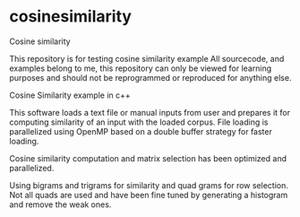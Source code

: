 # cosinesimilarity
Cosine similarity

This repository is for testing cosine similarity example
All sourcecode, and examples belong to me, this repository can only be viewed for learning purposes and should not be reprogrammed or reproduced for anything else.

Cosine Similarity example in c++

This software loads a text file or manual inputs from user and prepares it for computing similarity of an input with the loaded corpus. File loading is parallelized using OpenMP based on a double buffer strategy for faster loading.

Cosine similarity computation and matrix selection has been optimized and parallelized. 

Using bigrams and trigrams for similarity and quad grams for row selection. Not all quads are used and have been fine tuned by generating a histogram and remove the weak ones. 
